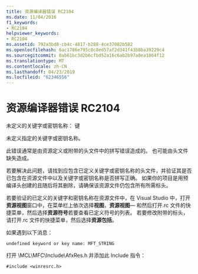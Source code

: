 ```yaml
---
title: 资源编译器错误 RC2104
ms.date: 11/04/2016
f1_keywords:
- RC2104
helpviewer_keywords:
- RC2104
ms.assetid: 792a3bd8-cb4c-4817-b288-4ce37082b582
ms.openlocfilehash: 6ac1786e795c0c8ed57af2d341f43b8ba39229c4
ms.sourcegitcommit: 0ab61bc3d2b6cfbd52a16c6ab2b97a8ea1864f12
ms.translationtype: MT
ms.contentlocale: zh-CN
ms.lasthandoff: 04/23/2019
ms.locfileid: "62346556"
---
```

# <a name="resource-compiler-error-rc2104"></a>资源编译器错误 RC2104

未定义的关键字或密钥名称： 键

未定义指定的关键字或密钥名称。

此错误通常是由资源定义或附带的头文件中的拼写错误造成的。 也可能由头文件缺失造成。

若要解决此问题，请找到应包含已定义关键字或密钥名称的头文件，并验证其是否已包含在资源文件中以及关键字或密钥名称是否拼写正确。 如果你的项目是用预编译头创建的且随后将其删除，请确保该资源文件仍包含所有所需标头。

若要验证的已定义的关键字和密钥名称在资源文件中，在 Visual Studio 中，打开**资源视图**窗口中，在菜单栏上依次选择**视图**，**资源视图**— 和然后打开.rc 文件的快捷菜单，然后选择**资源符号**若要查看已定义符号的列表。 若要修改附带的标头，请打开.rc 文件的快捷菜单，然后选择**资源包括**。

如果遇到以下消息：

```
undefined keyword or key name: MFT_STRING
```

打开 \MCL\MFC\Include\AfxRes.h 并添加此 Include 指令：

```
#include <winresrc.h>
```